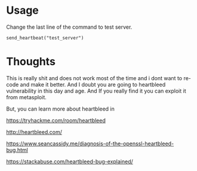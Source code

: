 # Usage
Change the last line of the command to test server.
```
send_heartbeat("test_server")
```

# Thoughts
This is really shit and does not work most of the time and i dont want to re-code and make it better. And I doubt you are going to heartbleed vulnerability in this day and age. And If you really find it you can exploit it from metasploit.

But, you can learn more about heartbleed in 

https://tryhackme.com/room/heartbleed

http://heartbleed.com/

https://www.seancassidy.me/diagnosis-of-the-openssl-heartbleed-bug.html

https://stackabuse.com/heartbleed-bug-explained/
